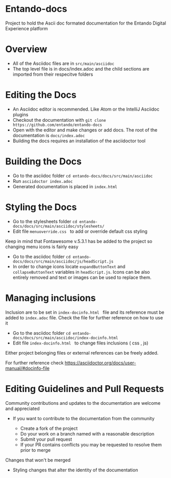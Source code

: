 # Entando-docs
Project to hold the Ascii doc formated documentation for the Entando Digital Experience platform

# Overview
* All of the Asciidoc files are in `src/main/asciidoc`
* The top level file is in docs/index.adoc and the child sections are imported from their respecitve folders

# Editing the Docs
* An Asciidoc editor is recommended. Like Atom or the IntelliJ Asciidoc plugins
* Checkout the documentation with `git clone https://github.com/entando/entando-docs`
* Open with the editor and make changes or add docs. The root of the documentation is `docs/index.adoc`
* Building the docs requires an installation of the asciidoctor tool

# Building the Docs
* Go to the asciidoc folder `cd entando-docs/docs/src/main/asciidoc`
* Run  `asciidoctor index.adoc `
* Generated documentation is placed in `index.html`

# Styling the Docs
* Go to the stylesheets folder `cd entando-docs/docs/src/main/asciidoc/stylesheets/`
* Edit file  `menuoverride.css ` to add or override default css styling

Keep in mind that Fontawesome v.5.3.1 has be added to the project so changing menu icons is fairly easy

 * Go to the asciidoc folder `cd entando-docs/docs/src/main/asciidoc/js/headScript.js`
 * In order to change icons locate `expandButtonText` and `collapseButtonText` variables in  `headScript.js`. Icons can be also entirely removed and text or images can be used to replace them.

# Managing inclusions 

Inclusion are to be set in `index-docinfo.html ` file and its reference must be added to `index.adoc` file.
Check the file for further reference on how to use it

* Go to the asciidoc folder `cd entando-docs/docs/src/main/asciidoc/index-docinfo.html`
* Edit file  `index-docinfo.html ` to change files inclusions ( css , js)

Either project belonging files or external references can be freely added.

For further reference check https://asciidoctor.org/docs/user-manual/#docinfo-file

# Editing Guidelines and Pull Requests

Community contributions and updates to the documentation are welcome and appreciated

* If you want to contribute to the documentation from the community

  * Create a fork of the project
  * Do your work on a branch named with a reasonable description
  * Submit your pull request
  * If your PR contains conflicts you may be requested to resolve them prior to merge

Changes that won't be merged
* Styling changes that alter the identity of the documentation
